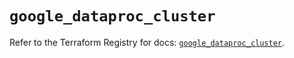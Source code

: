# `google_dataproc_cluster`

Refer to the Terraform Registry for docs: [`google_dataproc_cluster`](https://registry.terraform.io/providers/hashicorp/google/6.48.0/docs/resources/dataproc_cluster).
